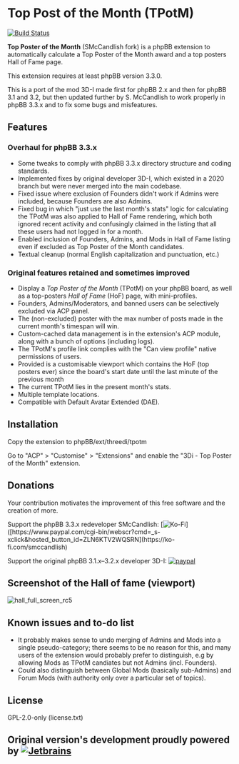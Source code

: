 # Top Post of the Month (TPotM)
[![Build Status](https://travis-ci.org/3D-I/tpotm.svg)](https://travis-ci.org/3D-I/tpotm)

**Top Poster of the Month** (SMcCandlish fork) is a phpBB extension to automatically calculate a Top Poster of the Month award and a top posters Hall of Fame page.

This extension requires at least phpBB version 3.3.0.

This is a port of the mod 3D-I made first for phpBB 2.x and then for phpBB 3.1 and 3.2, but then updated further by S. McCandlish to work properly in phpBB 3.3.x and to fix some bugs and misfeatures.

## Features
### Overhaul for phpBB 3.3.x

- Some tweaks to comply with phpBB 3.3.x directory structure and coding standards.
- Implemented fixes by original developer 3D-I, which existed in a 2020 branch but were never merged into the main codebase.
- Fixed issue where exclusion of Founders didn't work if Admins were included, because Founders are also Admins.
- Fixed bug in which "just use the last month's stats" logic for calculating the TPotM was also applied to Hall of Fame rendering, which both ignored recent activity and confusingly claimed in the listing that all these users had not logged in for a month.
- Enabled inclusion of Founders, Admins, and Mods in Hall of Fame listing even if excluded as Top Poster of the Month candidates.
- Textual cleanup (normal English capitalization and punctuation, etc.)

### Original features retained and sometimes improved

- Display a _Top Poster of the Month_ (TPotM) on your phpBB board, as well as a top-posters _Hall of Fame_ (HoF) page, with mini-profiles.
- Founders, Admins/Moderators, and banned users can be selectively excluded via ACP panel.
- The (non-excluded) poster with the max number of posts made in the current month's timespan will win.
- Custom-cached data management is in the extension's ACP module, along with a bunch of options (including logs).
- The TPotM's profile link complies with the "Can view profile" native permissions of users.
- Provided is a customisable viewport which contains the HoF (top posters ever) since the board's start date until the last minute of the previous month
- The current TPotM lies in the present month's stats.
- Multiple template locations.
- Compatible with Default Avatar Extended (DAE).

## Installation

Copy the extension to phpBB/ext/threedi/tpotm

Go to "ACP" &gt; "Customise" &gt; "Extensions" and enable the "3Di - Top Poster of the Month" extension.

## Donations
Your contribution motivates the improvement of this free software and the creation of more.

Support the phpBB 3.3.x redeveloper SMcCandlish: [![Ko-Fi]([https://www.paypalobjects.com/en_US/GB/i/btn/btn_donateCC_LG.gif](https://ko-fi.com/img/githubbutton_sm.svg))]([https://www.paypal.com/cgi-bin/webscr?cmd=_s-xclick&hosted_button_id=ZLN6KTV2WQSRN](https://ko-fi.com/smccandlish)

Support the original phpBB 3.1.x–3.2.x developer 3D-I: [![paypal](https://www.paypalobjects.com/en_US/GB/i/btn/btn_donateCC_LG.gif)](https://www.paypal.com/cgi-bin/webscr?cmd=_s-xclick&hosted_button_id=ZLN6KTV2WQSRN)

## Screenshot of the Hall of fame (viewport)
![hall_full_screen_rc5](https://user-images.githubusercontent.com/480857/31104568-0cc1d628-a7de-11e7-877f-59bf32c534d4.png)

## Known issues and to-do list

- It probably makes sense to undo merging of Admins and Mods into a single pseudo-category; there seems to be no reason for this, and many users of the extension would probably prefer to distinguish, e.g by allowing Mods as TPotM candiates but not Admins (incl. Founders).
- Could also distinguish between Global Mods (basically sub-Admins) and Forum Mods (with authority only over a particular set of topics).

## License

GPL-2.0-only (license.txt)

## Original version's development proudly powered by [![Jetbrains](https://user-images.githubusercontent.com/480857/38287180-982983fc-37c9-11e8-9634-02e1ea1632c8.png)](https://www.jetbrains.com/)
